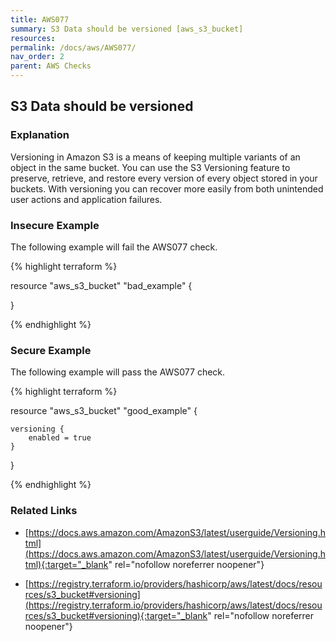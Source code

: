 ```yaml
---
title: AWS077
summary: S3 Data should be versioned [aws_s3_bucket] 
resources: 
permalink: /docs/aws/AWS077/
nav_order: 2
parent: AWS Checks
---
```


## S3 Data should be versioned

### Explanation


Versioning in Amazon S3 is a means of keeping multiple variants of an object in the same bucket. 
You can use the S3 Versioning feature to preserve, retrieve, and restore every version of every object stored in your buckets. 
With versioning you can recover more easily from both unintended user actions and application failures.



### Insecure Example

The following example will fail the AWS077 check.

{% highlight terraform %}

resource "aws_s3_bucket" "bad_example" {

}

{% endhighlight %}



### Secure Example

The following example will pass the AWS077 check.

{% highlight terraform %}

resource "aws_s3_bucket" "good_example" {

	versioning {
		enabled = true
	}
}

{% endhighlight %}


### Related Links


- [https://docs.aws.amazon.com/AmazonS3/latest/userguide/Versioning.html](https://docs.aws.amazon.com/AmazonS3/latest/userguide/Versioning.html){:target="_blank" rel="nofollow noreferrer noopener"}

- [https://registry.terraform.io/providers/hashicorp/aws/latest/docs/resources/s3_bucket#versioning](https://registry.terraform.io/providers/hashicorp/aws/latest/docs/resources/s3_bucket#versioning){:target="_blank" rel="nofollow noreferrer noopener"}

